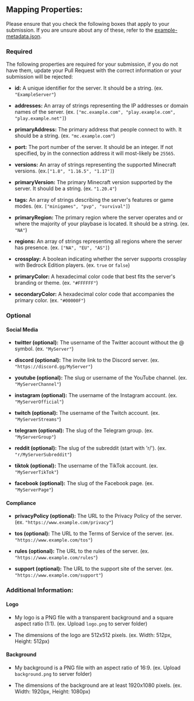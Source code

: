 ## Mapping Properties:
Please ensure that you check the following boxes that apply to your submission. If you are unsure about any of these, refer to the [example-metadata.json](https://github.com/skinbookmc/servermappings/blob/master/example-metadata.json).

### Required
The following properties are required for your submission, if you do not have them, update your Pull Request with the correct information or your submission will be rejected:

  - **id:** A unique identifier for the server. It should be a string. (ex. `"ExampleServer"`)

  - **addresses:** An array of strings representing the IP addresses or domain names of the server. (ex. `["mc.example.com", "play.example.com", "play.example.net"]`)

  - **primaryAddress:** The primary address that people connect to with. It should be a string. (ex. `"mc.example.com"`)

  - **port:** The port number of the server. It should be an integer. If not specified, by in the connection address it will most-likely be `25565`.

  - **versions:** An array of strings representing the supported Minecraft versions. (ex.`["1.8", "1.16.5", "1.17"]`)

  - **primaryVersion:** The primary Minecraft version supported by the server. It should be a string. (ex. `"1.20.4"`)

  - **tags:** An array of strings describing the server's features or game modes. (ex. `["minigames", "pvp", "survival"]`)

  - **primaryRegion:** The primary region where the server operates and or where the majority of your playbase is located. It should be a string. (ex. `"NA"`)

  - **regions:** An array of strings representing all regions where the server has presence. (ex. `["NA", "EU", "AS"]`)

  - **crossplay:** A boolean indicating whether the server supports crossplay with Bedrock Edition players. (ex. `true` or `false`)

  - **primaryColor:** A hexadecimal color code that best fits the server's branding or theme. (ex. `"#FFFFFF"`)

  - **secondaryColor:** A hexadecimal color code that accompanies the primary color. (ex. `"#00000F"`)

### Optional

#### Social Media
- **twitter (optional):** The username of the Twitter account without the @ symbol. (ex. `"MyServer"`)

- **discord (optional):** The invite link to the Discord server. (ex. `"https://discord.gg/MyServer"`)

- **youtube (optional):** The slug or username of the YouTube channel. (ex. `"MyServerChannel"`)

- **instagram (optional):** The username of the Instagram account. (ex. `"MyServerOfficial"`)

- **twitch (optional):** The username of the Twitch account. (ex. `"MyServerStreams"`)

- **telegram (optional):** The slug of the Telegram group. (ex. `"MyServerGroup"`)

- **reddit (optional):** The slug of the subreddit (start with 'r/'). (ex. `"r/MyServerSubreddit"`)

- **tiktok (optional):** The username of the TikTok account. (ex. `"MyServerTikTok"`)

- **facebook (optional):** The slug of the Facebook page. (ex. `"MyServerPage"`)


#### Compliance
- **privacyPolicy (optional):** The URL to the Privacy Policy of the server. (ex. `"https://www.example.com/privacy"`)

- **tos (optional):** The URL to the Terms of Service of the server. (ex. `"https://www.example.com/tos"`)

- **rules (optional):** The URL to the rules of the server. (ex. `"https://www.example.com/rules"`)

- **support (optional):** The URL to the support site of the server. (ex. `"https://www.example.com/support"`)

### Additional Information:

#### Logo

- My logo is a PNG file with a transparent background and a square aspect ratio (1:1). (ex. Upload `logo.png` to server folder)

- The dimensions of the logo are 512x512 pixels. (ex. Width: 512px, Height: 512px)

#### Background

- My background is a PNG file with an aspect ratio of 16:9. (ex. Upload `background.png` to server folder)

- The dimensions of the background are at least 1920x1080 pixels. (ex. Width: 1920px, Height: 1080px)

